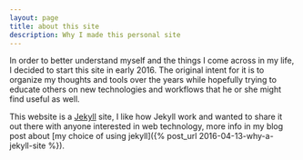 ```yaml
---
layout: page
title: about this site
description: Why I made this personal site
---
```


In order to better understand myself and the things I come across in my life, I decided to start this site in early 2016.  The original intent for it is to organize my thoughts and tools over the years while hopefully trying to educate others on new technologies and workflows that he or she might find useful as well.

This website is a [Jekyll](https://jekyllrb.com) site, I like how Jekyll work and wanted to share it out there with anyone interested in web technology, more info in my blog post about [my choice of using jekyll]({% post_url 2016-04-13-why-a-jekyll-site %}).

